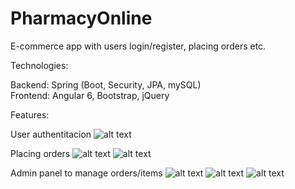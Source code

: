 # PharmacyOnline
E-commerce app with users login/register, placing orders etc.

Technologies:

Backend: Spring (Boot, Security, JPA, mySQL) <br />
Frontend: Angular 6, Bootstrap, jQuery

Features: <br />

User authentitacion
![alt text](https://image.ibb.co/hC92qe/signin.png)

Placing orders
![alt text](https://image.ibb.co/bVLmGK/main.png)
![alt text](https://image.ibb.co/hvAWiz/placing.png)

Admin panel to manage orders/items
![alt text](https://image.ibb.co/fDEJVe/active_orders.png)
![alt text](https://image.ibb.co/c9pVbK/details.png)
![alt text](https://image.ibb.co/gNvgiz/additem.png)
